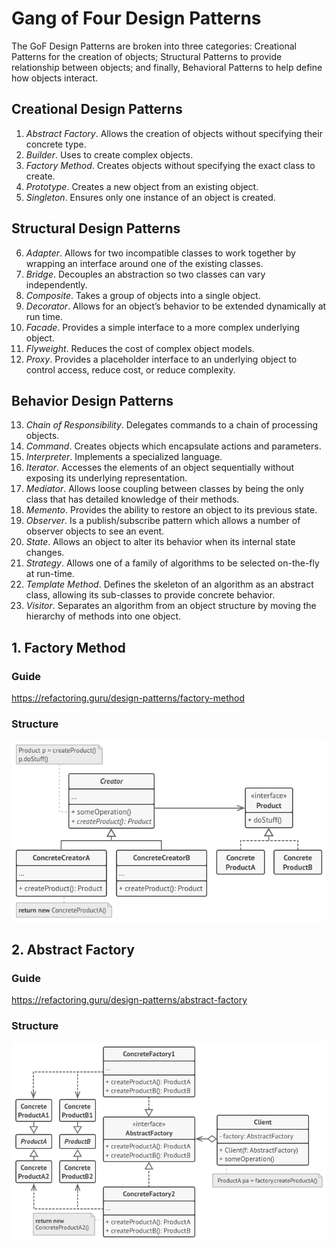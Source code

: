 # Gang of Four Design Patterns

The GoF Design Patterns are broken into three categories: Creational Patterns for the creation of objects; Structural Patterns to provide relationship between objects; and finally, Behavioral Patterns to help define how objects interact.

## Creational Design Patterns
1. *Abstract Factory*. Allows the creation of objects without specifying their concrete type.
2. *Builder*. Uses to create complex objects.
3. *Factory Method*. Creates objects without specifying the exact class to create.
4. *Prototype*. Creates a new object from an existing object.
5. *Singleton*. Ensures only one instance of an object is created.
## Structural Design Patterns
6. *Adapter*. Allows for two incompatible classes to work together by wrapping an interface around one of the existing classes.
7. *Bridge*. Decouples an abstraction so two classes can vary independently.
8. *Composite*. Takes a group of objects into a single object.
9. *Decorator*. Allows for an object’s behavior to be extended dynamically at run time.
10. *Facade*. Provides a simple interface to a more complex underlying object.
11. *Flyweight*. Reduces the cost of complex object models.
12. *Proxy*. Provides a placeholder interface to an underlying object to control access, reduce cost, or reduce complexity.
## Behavior Design Patterns
13. *Chain of Responsibility*. Delegates commands to a chain of processing objects.
14. *Command*. Creates objects which encapsulate actions and parameters.
15. *Interpreter*. Implements a specialized language.
16. *Iterator*. Accesses the elements of an object sequentially without exposing its underlying representation.
17. *Mediator*. Allows loose coupling between classes by being the only class that has detailed knowledge of their methods.
18. *Memento*. Provides the ability to restore an object to its previous state.
19. *Observer*. Is a publish/subscribe pattern which allows a number of observer objects to see an event.
20. *State*. Allows an object to alter its behavior when its internal state changes.
21. *Strategy*. Allows one of a family of algorithms to be selected on-the-fly at run-time.
22. *Template Method*. Defines the skeleton of an algorithm as an abstract class, allowing its sub-classes to provide concrete behavior.
23. *Visitor*. Separates an algorithm from an object structure by moving the hierarchy of methods into one object.

## 1. Factory Method
### Guide
https://refactoring.guru/design-patterns/factory-method
### Structure
![Image of Structure of Factory Method pattern](images/factory-method-structure.png)

## 2. Abstract Factory
### Guide
https://refactoring.guru/design-patterns/abstract-factory 
### Structure
![Image of Structure of Abstract Factory pattern](images/abstract-factory-structure.png)

